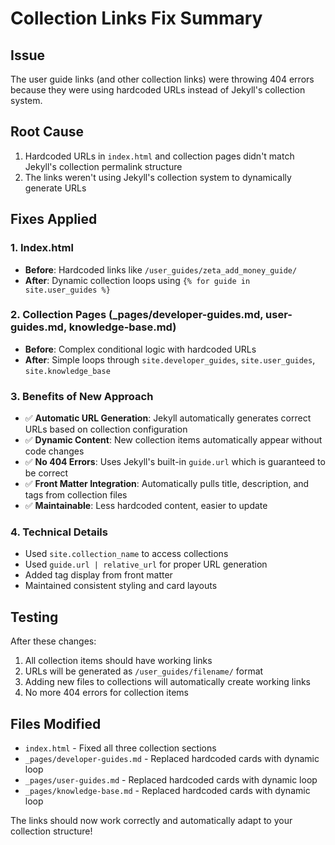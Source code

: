 # Collection Links Fix Summary

## Issue
The user guide links (and other collection links) were throwing 404 errors because they were using hardcoded URLs instead of Jekyll's collection system.

## Root Cause
1. Hardcoded URLs in `index.html` and collection pages didn't match Jekyll's collection permalink structure
2. The links weren't using Jekyll's collection system to dynamically generate URLs

## Fixes Applied

### 1. Index.html
- **Before**: Hardcoded links like `/user_guides/zeta_add_money_guide/`
- **After**: Dynamic collection loops using `{% for guide in site.user_guides %}`

### 2. Collection Pages (_pages/developer-guides.md, user-guides.md, knowledge-base.md)
- **Before**: Complex conditional logic with hardcoded URLs
- **After**: Simple loops through `site.developer_guides`, `site.user_guides`, `site.knowledge_base`

### 3. Benefits of New Approach
- ✅ **Automatic URL Generation**: Jekyll automatically generates correct URLs based on collection configuration
- ✅ **Dynamic Content**: New collection items automatically appear without code changes
- ✅ **No 404 Errors**: Uses Jekyll's built-in `guide.url` which is guaranteed to be correct
- ✅ **Front Matter Integration**: Automatically pulls title, description, and tags from collection files
- ✅ **Maintainable**: Less hardcoded content, easier to update

### 4. Technical Details
- Used `site.collection_name` to access collections
- Used `guide.url | relative_url` for proper URL generation
- Added tag display from front matter
- Maintained consistent styling and card layouts

## Testing
After these changes:
1. All collection items should have working links
2. URLs will be generated as `/user_guides/filename/` format
3. Adding new files to collections will automatically create working links
4. No more 404 errors for collection items

## Files Modified
- `index.html` - Fixed all three collection sections
- `_pages/developer-guides.md` - Replaced hardcoded cards with dynamic loop
- `_pages/user-guides.md` - Replaced hardcoded cards with dynamic loop  
- `_pages/knowledge-base.md` - Replaced hardcoded cards with dynamic loop

The links should now work correctly and automatically adapt to your collection structure!

